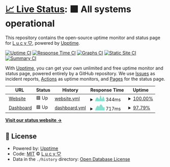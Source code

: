 # [📈 Live Status](https://statuslucy.is-a.fun): <!--live status--> **🟩 All systems operational**

This repository contains the open-source uptime monitor and status page for [L u c y ♡](https://lucy.is-a.fun), powered by [Upptime](https://github.com/upptime/upptime).

[![Uptime CI](https://github.com/hai-lucy/uptime/workflows/Uptime%20CI/badge.svg)](https://github.com/hai-lucy/uptime/actions?query=workflow%3A%22Uptime+CI%22)
[![Response Time CI](https://github.com/hai-lucy/uptime/workflows/Response%20Time%20CI/badge.svg)](https://github.com/hai-lucy/uptime/actions?query=workflow%3A%22Response+Time+CI%22)
[![Graphs CI](https://github.com/hai-lucy/uptime/workflows/Graphs%20CI/badge.svg)](https://github.com/hai-lucy/uptime/actions?query=workflow%3A%22Graphs+CI%22)
[![Static Site CI](https://github.com/hai-lucy/uptime/workflows/Static%20Site%20CI/badge.svg)](https://github.com/hai-lucy/uptime/actions?query=workflow%3A%22Static+Site+CI%22)
[![Summary CI](https://github.com/hai-lucy/uptime/workflows/Summary%20CI/badge.svg)](https://github.com/hai-lucy/uptime/actions?query=workflow%3A%22Summary+CI%22)

With [Upptime](https://upptime.js.org), you can get your own unlimited and free uptime monitor and status page, powered entirely by a GitHub repository. We use [Issues](https://github.com/hai-lucy/uptime/issues) as incident reports, [Actions](https://github.com/hai-lucy/uptime/actions) as uptime monitors, and [Pages](https://statuslucy.is-a.fun) for the status page.

<!--start: status pages-->
<!-- This summary is generated by Upptime (https://github.com/upptime/upptime) -->
<!-- Do not edit this manually, your changes will be overwritten -->
<!-- prettier-ignore -->
| URL | Status | History | Response Time | Uptime |
| --- | ------ | ------- | ------------- | ------ |
| <img alt="" src="https://icons.duckduckgo.com/ip3/lucy.is-a.fun.ico" height="13"> [Website](https://lucy.is-a.fun/) | 🟩 Up | [website.yml](https://github.com/Hai-Lucy/uptime/commits/HEAD/history/website.yml) | <details><summary><img alt="Response time graph" src="./graphs/website/response-time-week.png" height="20"> 344ms</summary><br><a href="https://statuslucy.is-a.fun/history/website"><img alt="Response time 230" src="https://img.shields.io/endpoint?url=https%3A%2F%2Fraw.githubusercontent.com%2FHai-Lucy%2Fuptime%2FHEAD%2Fapi%2Fwebsite%2Fresponse-time.json"></a><br><a href="https://statuslucy.is-a.fun/history/website"><img alt="24-hour response time 107" src="https://img.shields.io/endpoint?url=https%3A%2F%2Fraw.githubusercontent.com%2FHai-Lucy%2Fuptime%2FHEAD%2Fapi%2Fwebsite%2Fresponse-time-day.json"></a><br><a href="https://statuslucy.is-a.fun/history/website"><img alt="7-day response time 344" src="https://img.shields.io/endpoint?url=https%3A%2F%2Fraw.githubusercontent.com%2FHai-Lucy%2Fuptime%2FHEAD%2Fapi%2Fwebsite%2Fresponse-time-week.json"></a><br><a href="https://statuslucy.is-a.fun/history/website"><img alt="30-day response time 242" src="https://img.shields.io/endpoint?url=https%3A%2F%2Fraw.githubusercontent.com%2FHai-Lucy%2Fuptime%2FHEAD%2Fapi%2Fwebsite%2Fresponse-time-month.json"></a><br><a href="https://statuslucy.is-a.fun/history/website"><img alt="1-year response time 230" src="https://img.shields.io/endpoint?url=https%3A%2F%2Fraw.githubusercontent.com%2FHai-Lucy%2Fuptime%2FHEAD%2Fapi%2Fwebsite%2Fresponse-time-year.json"></a></details> | <details><summary><a href="https://statuslucy.is-a.fun/history/website">100.00%</a></summary><a href="https://statuslucy.is-a.fun/history/website"><img alt="All-time uptime 100.00%" src="https://img.shields.io/endpoint?url=https%3A%2F%2Fraw.githubusercontent.com%2FHai-Lucy%2Fuptime%2FHEAD%2Fapi%2Fwebsite%2Fuptime.json"></a><br><a href="https://statuslucy.is-a.fun/history/website"><img alt="24-hour uptime 100.00%" src="https://img.shields.io/endpoint?url=https%3A%2F%2Fraw.githubusercontent.com%2FHai-Lucy%2Fuptime%2FHEAD%2Fapi%2Fwebsite%2Fuptime-day.json"></a><br><a href="https://statuslucy.is-a.fun/history/website"><img alt="7-day uptime 100.00%" src="https://img.shields.io/endpoint?url=https%3A%2F%2Fraw.githubusercontent.com%2FHai-Lucy%2Fuptime%2FHEAD%2Fapi%2Fwebsite%2Fuptime-week.json"></a><br><a href="https://statuslucy.is-a.fun/history/website"><img alt="30-day uptime 100.00%" src="https://img.shields.io/endpoint?url=https%3A%2F%2Fraw.githubusercontent.com%2FHai-Lucy%2Fuptime%2FHEAD%2Fapi%2Fwebsite%2Fuptime-month.json"></a><br><a href="https://statuslucy.is-a.fun/history/website"><img alt="1-year uptime 100.00%" src="https://img.shields.io/endpoint?url=https%3A%2F%2Fraw.githubusercontent.com%2FHai-Lucy%2Fuptime%2FHEAD%2Fapi%2Fwebsite%2Fuptime-year.json"></a></details>
| <img alt="" src="https://icons.duckduckgo.com/ip3/dash-lucy.is-a.fun.ico" height="13"> [Dashboard](https://dash-lucy.is-a.fun/) | 🟩 Up | [dashboard.yml](https://github.com/Hai-Lucy/uptime/commits/HEAD/history/dashboard.yml) | <details><summary><img alt="Response time graph" src="./graphs/dashboard/response-time-week.png" height="20"> 717ms</summary><br><a href="https://statuslucy.is-a.fun/history/dashboard"><img alt="Response time 681" src="https://img.shields.io/endpoint?url=https%3A%2F%2Fraw.githubusercontent.com%2FHai-Lucy%2Fuptime%2FHEAD%2Fapi%2Fdashboard%2Fresponse-time.json"></a><br><a href="https://statuslucy.is-a.fun/history/dashboard"><img alt="24-hour response time 549" src="https://img.shields.io/endpoint?url=https%3A%2F%2Fraw.githubusercontent.com%2FHai-Lucy%2Fuptime%2FHEAD%2Fapi%2Fdashboard%2Fresponse-time-day.json"></a><br><a href="https://statuslucy.is-a.fun/history/dashboard"><img alt="7-day response time 717" src="https://img.shields.io/endpoint?url=https%3A%2F%2Fraw.githubusercontent.com%2FHai-Lucy%2Fuptime%2FHEAD%2Fapi%2Fdashboard%2Fresponse-time-week.json"></a><br><a href="https://statuslucy.is-a.fun/history/dashboard"><img alt="30-day response time 790" src="https://img.shields.io/endpoint?url=https%3A%2F%2Fraw.githubusercontent.com%2FHai-Lucy%2Fuptime%2FHEAD%2Fapi%2Fdashboard%2Fresponse-time-month.json"></a><br><a href="https://statuslucy.is-a.fun/history/dashboard"><img alt="1-year response time 681" src="https://img.shields.io/endpoint?url=https%3A%2F%2Fraw.githubusercontent.com%2FHai-Lucy%2Fuptime%2FHEAD%2Fapi%2Fdashboard%2Fresponse-time-year.json"></a></details> | <details><summary><a href="https://statuslucy.is-a.fun/history/dashboard">97.79%</a></summary><a href="https://statuslucy.is-a.fun/history/dashboard"><img alt="All-time uptime 97.90%" src="https://img.shields.io/endpoint?url=https%3A%2F%2Fraw.githubusercontent.com%2FHai-Lucy%2Fuptime%2FHEAD%2Fapi%2Fdashboard%2Fuptime.json"></a><br><a href="https://statuslucy.is-a.fun/history/dashboard"><img alt="24-hour uptime 84.53%" src="https://img.shields.io/endpoint?url=https%3A%2F%2Fraw.githubusercontent.com%2FHai-Lucy%2Fuptime%2FHEAD%2Fapi%2Fdashboard%2Fuptime-day.json"></a><br><a href="https://statuslucy.is-a.fun/history/dashboard"><img alt="7-day uptime 97.79%" src="https://img.shields.io/endpoint?url=https%3A%2F%2Fraw.githubusercontent.com%2FHai-Lucy%2Fuptime%2FHEAD%2Fapi%2Fdashboard%2Fuptime-week.json"></a><br><a href="https://statuslucy.is-a.fun/history/dashboard"><img alt="30-day uptime 99.49%" src="https://img.shields.io/endpoint?url=https%3A%2F%2Fraw.githubusercontent.com%2FHai-Lucy%2Fuptime%2FHEAD%2Fapi%2Fdashboard%2Fuptime-month.json"></a><br><a href="https://statuslucy.is-a.fun/history/dashboard"><img alt="1-year uptime 97.90%" src="https://img.shields.io/endpoint?url=https%3A%2F%2Fraw.githubusercontent.com%2FHai-Lucy%2Fuptime%2FHEAD%2Fapi%2Fdashboard%2Fuptime-year.json"></a></details>

<!--end: status pages-->

[**Visit our status website →**](https://statuslucy.is-a.fun)

## 📄 License

- Powered by: [Upptime](https://github.com/upptime/upptime)
- Code: [MIT](./LICENSE) © [L u c y ♡](https://lucy.is-a.fun)
- Data in the `./history` directory: [Open Database License](https://opendatacommons.org/licenses/odbl/1-0/)
